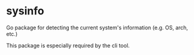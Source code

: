 # sysinfo

Go package for detecting the current system's information (e.g. OS, arch, etc.)

This package is especially required by the cli tool.
